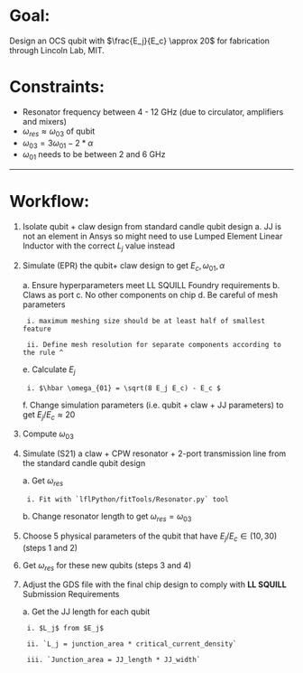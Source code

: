 # Goal:

Design an OCS qubit with $\frac{E_j}{E_c} \approx 20$ for fabrication through Lincoln Lab, MIT.

# Constraints:

- Resonator frequency between 4 -  12 GHz (due to circulator, amplifiers and mixers)
- $\omega_{res} \approx \omega_{03}$ of qubit 
- $\omega_{03} = 3 \omega_{01} - 2 * α$
- $\omega_{01}$ needs to be between 2 and 6 GHz

---

# Workflow:

1) Isolate qubit + claw design from standard candle qubit design
    a. JJ is not an element in Ansys so might need to use Lumped Element Linear Inductor with the correct $L_j$ value instead

2) Simulate (EPR) the qubit+ claw design to get $E_c  , \omega_{01}, \alpha$

    a. Ensure hyperparameters meet LL SQUILL Foundry requirements 
    b. Claws as port
    c. No other components on chip 
    d. Be careful of mesh parameters 

        i. maximum meshing size should be at least half of smallest feature

        ii. Define mesh resolution for separate components according to the rule ^

    e. Calculate $E_j$

        i. $\hbar \omega_{01} = \sqrt(8 E_j E_c) - E_c $

    f. Change simulation parameters (i.e. qubit + claw + JJ parameters) to get $E_j/E_c \approx 20$

3) Compute $\omega_{03}$

4) Simulate (S21) a claw + CPW resonator + 2-port transmission line from the standard candle qubit design

    a. Get $\omega_{res}$

        i. Fit with `lflPython/fitTools/Resonator.py` tool

    b. Change resonator length to get $\omega_{res} = \omega_{03}$

5) Choose 5 physical parameters of the qubit that have $E_j/E_c \in (10,30)$ (steps 1 and 2)

6) Get $\omega_{res}$ for these new qubits (steps 3 and 4)

7) Adjust the GDS file with the final chip design to comply with **LL SQUILL** Submission Requirements

    a. Get the JJ length for each qubit

        i. $L_j$ from $E_j$

        ii. `L_j = junction_area * critical_current_density`

        iii. `Junction_area = JJ_length * JJ_width`



